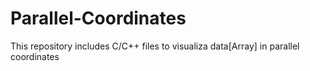 # Parallel-Coordinates
This repository includes C/C++ files to visualiza data[Array] in parallel coordinates

